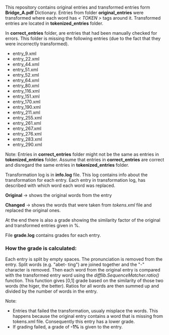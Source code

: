 This repository contains original entries and transformed entries form **Bridge_A.pdf** Dictionary.
Entries from folder **original_entries** were transformed where each word has *< TOKEN >* tags around it.
Transformed entries are located in **tokenized_entries** folder.

In **correct_entries** folder, are entries that had been manually checked for errors.
This folder is missing the following entries (due to the fact that they were incorrectly transformed).
- entry_9.xml
- entry_22.xml
- entry_44.xml
- entry_51.xml
- entry_52.xml
- entry_64.xml
- entry_80.xml
- entry_116.xml
- entry_151.xml
- entry_170.xml
- entry_190.xml
- entry_211.xml
- entry_255.xml
- entry_261.xml
- entry_267.xml
- entry_276.xml
- entry_283.xml
- entry_290.xml

Note:
Entries in **correct_entries** folder might not be the same as entries in **tokenized_entries** folder.
Assume that entries in **correct_entries** are correct and disregard the same entries in **tokenized_entries** folder.

Transformation log is in **info.log** file. This log contains info about the transformation for each entry.
Each entry in transformation log, has described with which word each word was replaced.

**Original** -> shows the original words from the entry

**Changed** -> shows the words that were taken from *tokens.xml* file and replaced the original ones.

At the end there is also a grade showing the similarity factor of the original and transformed entries given in %.

File **grade.log** contains grades for each entry.


### How the grade is calculated:

Each entry is split by empty spaces. The pronunciation is removed from the entry. Split words (e.g. "abet- ting")
are joined together and the "-" character is removed. Then each word from the original entry is compared with
the transformed entry word using the *difflib.SequenceMatcher.ratio()* function. This function gives [0,1] grade based
on the similarity of those two words (the higer, the better). Ratios for all words are then summed up and divided
by the number of words in the entry.

Note:
- Entries that failed the transformation, usualy misplace the words. This happens because the original entry contains
a word that is missing from tokens.xml file. Consequently this entry has a lower grade.
- If grading failed, a grade of **-1%** is given to the entry.

